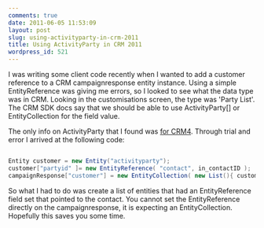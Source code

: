 ```yaml
---
comments: true
date: 2011-06-05 11:53:09
layout: post
slug: using-activityparty-in-crm-2011
title: Using ActivityParty in CRM 2011
wordpress_id: 521
---
```


I was writing some client code recently when I wanted to add a customer reference to a CRM campaignresponse entity instance. Using a simple EntityReference was giving me errors, so I looked to see what the data type was in CRM. Looking in the customisations screen, the type was 'Party List'. The CRM SDK docs say that we should be able to use ActivityParty[] or EntityCollection for the field value. 

The only info on ActivityParty that I found was [for CRM4](http://crmentropy.blogspot.com/2009/04/using-activityparty-in-partylist-for.html). Through trial and error I arrived at the following code:

``` csharp

Entity customer = new Entity("activityparty");
customer["partyid" ]= new EntityReference( "contact", in_contactID );
campaignResponse["customer"] = new EntityCollection( new List(){ customer } );

```


So what I had to do was create a list of entities that had an EntityReference field set that pointed to the contact. You cannot set the EntityReference directly on the campaignresponse, it is expecting an EntityCollection. Hopefully this saves you some time.
